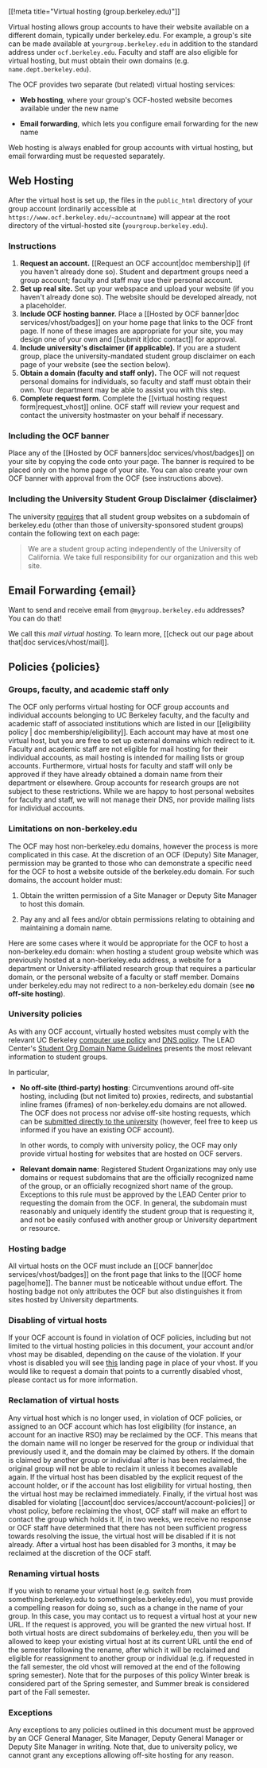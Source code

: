 [[!meta title="Virtual hosting (group.berkeley.edu)"]]


Virtual hosting allows group accounts to have their website available on a
different domain, typically under berkeley.edu. For example, a group's site can
be made available at `yourgroup.berkeley.edu` in addition to the standard
address under `ocf.berkeley.edu`. Faculty and staff are also eligible
for virtual hosting, but must obtain their own domains (e.g.
`name.dept.berkeley.edu`).

The OCF provides two separate (but related) virtual hosting services:

* **Web hosting**, where your group's OCF-hosted website becomes available
  under the new name

* **Email forwarding**, which lets you configure email forwarding for the new
  name

Web hosting is always enabled for group accounts with virtual hosting, but
email forwarding must be requested separately.

## Web Hosting

After the virtual host is set up, the files in the `public_html` directory of
your group account (ordinarily accessible at
`https://www.ocf.berkeley.edu/~accountname`) will appear at the root directory
of the virtual-hosted site (`yourgroup.berkeley.edu`).

### Instructions

1.   **Request an account.** [[Request an OCF account|doc membership]] (if you
     haven't already done so). Student and department groups need a group
     account; faculty and staff may use their personal account.
2.   **Set up real site.** Set up your webspace and upload your website (if you
     haven't already done so). The website should be developed already, not a
     placeholder.
3.   **Include OCF hosting banner.** Place a [[Hosted by OCF banner|doc
     services/vhost/badges]] on your home page that links to the OCF front
     page. If none of these images are appropriate for your site, you may
     design one of your own and [[submit it|doc contact]] for approval.
4.   **Include university's disclaimer (if applicable).** If you are a student
     group, place the university-mandated student group disclaimer on each page
     of your website (see the section below).
5.   **Obtain a domain (faculty and staff only).** The OCF will not request
     personal domains for individuals, so faculty and staff must obtain their
     own. Your department may be able to assist you with this step.
6.   **Complete request form.** Complete the [[virtual hosting request
     form|request_vhost]] online. OCF staff will review your request and
     contact the university hostmaster on your behalf if necessary.

### Including the OCF banner

Place any of the [[Hosted by OCF banners|doc services/vhost/badges]] on your
site by copying the code onto your page. The banner is required to be placed
only on the home page of your site. You can also create your own OCF banner
with approval from the OCF (see instructions above).

### Including the University Student Group Disclaimer    {disclaimer}

The university [requires][rso-domains] that all student group websites on a
subdomain of berkeley.edu (other than those of university-sponsored student
groups) contain the following text on each page:

> We are a student group acting independently of the University of California.
> We take full responsibility for our organization and this web site.

## Email Forwarding    {email}

Want to send and receive email from `@mygroup.berkeley.edu` addresses? You can
do that!

We call this *mail virtual hosting*. To learn more, [[check out our page about
that|doc services/vhost/mail]].

## Policies    {policies}

### Groups, faculty, and academic staff only

The OCF only performs virtual hosting for OCF group accounts and individual
accounts belonging to UC Berkeley faculty, and the faculty and academic staff
of associated institutions which are listed in our
[[eligibility policy | doc membership/eligibility]]. Each account may have at
most one virtual host, but you are free to set up external domains which redirect
to it. Faculty and academic staff are not eligible for mail hosting for their
individual accounts, as mail hosting is intended for mailing lists or group
accounts. Furthermore, virtual hosts for faculty and staff will only be
approved if they have already obtained a domain name from their department or
elsewhere. Group accounts for research groups are not subject to these
restrictions. While we are happy to host personal websites for faculty and
staff, we will not manage their DNS, nor provide mailing lists for individual
accounts.


### Limitations on non-berkeley.edu

The OCF may host non-berkeley.edu domains, however the process is more
complicated in this case. At the discretion of an OCF (Deputy) Site Manager,
permission may be granted to those who can demonstrate a specific need for the
OCF to host a website outside of the berkeley.edu domain. For such domains, the
account holder must:

1.  Obtain the written permission of a Site Manager or Deputy Site Manager to
    host this domain.

2.  Pay any and all fees and/or obtain permissions relating to obtaining and
    maintaining a domain name.

Here are some cases where it would be appropriate
for the OCF to host a non-berkeley.edu domain: when hosting a student group
website which was previously hosted at a non-berkeley.edu address, a website
for a department or University-affiliated research group that requires a
particular domain, or the personal website of a faculty or staff member.
Domains under berkeley.edu may not redirect to a non-berkeley.edu domain (see
**no off-site hosting**).


### University policies

As with any OCF account, virtually hosted websites must comply with the
relevant UC Berkeley [computer use policy][computer-use] and [DNS
policy][dns-policy]. The LEAD Center's [Student Org Domain Name
Guidelines][rso-domains] presents the most relevant information to student
groups.

[computer-use]: https://security.berkeley.edu/policy/usepolicy.html
[dns-policy]: https://security.berkeley.edu/policy/dns
[rso-domains]: http://lead.berkeley.edu/wp-content/uploads/2014/12/student-org-domain-guidelines.pdf

In particular,

* **No off-site (third-party) hosting**: Circumventions around off-site
hosting, including (but not limited to) proxies, redirects, and substantial
inline frames (iframes) of non-berkeley.edu domains are not allowed. The OCF
does not process nor advise off-site hosting requests, which can be
[submitted directly to the university][offsite] (however, feel free to keep
us informed if you have an existing OCF account).

   In other words, to comply with university policy, the OCF may only provide
   virtual hosting for websites that are hosted on OCF servers.

* **Relevant domain name**: Registered Student Organizations may only use domains
or request subdomains that are the officially recognized name of the group, or
an officially recognized short name of the group. Exceptions to this rule must
be approved by the LEAD Center prior to requesting the domain from the OCF.
In general, the subdomain must reasonably and uniquely identify the student
group that is requesting it, and not be easily confused with another group or
University department or resource.

[offsite]: https://offsitehosting.berkeley.edu/

### Hosting badge

All virtual hosts on the OCF must include an [[OCF banner|doc
services/vhost/badges]] on the front page that links to the [[OCF home
page|home]]. The banner must be noticeable without undue effort.  The hosting
badge not only attributes the OCF but also distinguishes it from sites hosted
by University departments.

### Disabling of virtual hosts

If your OCF account is found in violation of OCF policies, including but not
limited to the virtual hosting policies in this document, your account and/or
vhost may be disabled, depending on the cause of the violation. If your vhost
is disabled you will see [this](http://unavailable.ocf.berkeley.edu/) landing
page in place of your vhost.  If you would like to request a domain that points
to a currently disabled vhost, please contact us for more information.

### Reclamation of virtual hosts

Any virtual host which is no longer used, in violation of OCF policies, or
assigned to an OCF account which has lost eligibility (for instance, an account
for an inactive RSO) may be reclaimed by the OCF. This means that the domain
name will no longer be reserved for the group or individual that previously
used it, and the domain may be claimed by others. If the domain is claimed by
another group or individual after is has been reclaimed, the original group
will not be able to reclaim it unless it becomes available again.  If the
virtual host has been disabled by the explicit request of the account holder,
or if the account has lost eligibility for virtual hosting, then the virtual
host may be reclaimed immediately.  Finally, if the virtual host was disabled
for violating [[account|doc services/account/account-policies]] or vhost
policy, before reclaiming the vhost, OCF staff will make an effort to contact
the group which holds it. If, in two weeks, we receive no response or OCF staff
have determined that there has not been sufficient progress towards resolving
the issue, the virtual host will be disabled if it is not already. After a
virtual host has been disabled for 3 months, it may be reclaimed at the
discretion of the OCF staff.

### Renaming virtual hosts

If you wish to rename your virtual host (e.g. switch from
something.berkeley.edu to somethingelse.berkeley.edu), you must provide a
compelling reason for doing so, such as a change in the name of your group. In
this case, you may contact us to request a virtual host at your new URL. If the
request is approved, you will be granted the new virtual host.  If both virtual
hosts are direct subdomains of berkeley.edu, then you will be allowed to keep
your existing virtual host at its current URL until the end of the semester
following the rename, after which it will be reclaimed and eligible for
reassignment to another group or individual (e.g. if requested in the fall
semester, the old vhost will removed at the end of the following spring
semester). Note that for the purposes of this policy Winter break is considered
part of the Spring semester, and Summer break is considered part of the Fall
semester.

### Exceptions

Any exceptions to any policies outlined in this document must be approved by an
OCF General Manager, Site Manager, Deputy General Manager or Deputy Site
Manager in writing. Note that, due to university policy, we cannot grant any
exceptions allowing off-site hosting for any reason.
